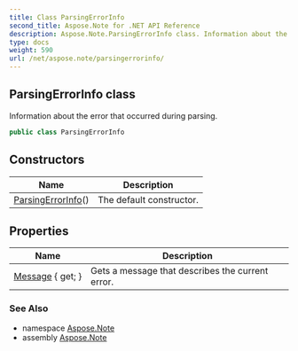 ```yaml
---
title: Class ParsingErrorInfo
second_title: Aspose.Note for .NET API Reference
description: Aspose.Note.ParsingErrorInfo class. Information about the error that occurred during parsing
type: docs
weight: 590
url: /net/aspose.note/parsingerrorinfo/
---
```

## ParsingErrorInfo class

Information about the error that occurred during parsing.

```csharp
public class ParsingErrorInfo
```

## Constructors

| Name | Description |
| --- | --- |
| [ParsingErrorInfo](parsingerrorinfo/)() | The default constructor. |

## Properties

| Name | Description |
| --- | --- |
| [Message](../../aspose.note/parsingerrorinfo/message/) { get; } | Gets a message that describes the current error. |

### See Also

* namespace [Aspose.Note](../../aspose.note/)
* assembly [Aspose.Note](../../)


